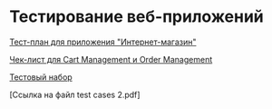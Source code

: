 # Тестирование веб-приложений

[Тест-план для приложения "Интернет-магазин"](https://docs.google.com/spreadsheets/d/1E7wukTPh5yAg577Xa9tHZus5_rivVYvNpHd43OW1NpM/edit?usp=sharing)

[Чек-лист для Cart Management и Order Management](https://docs.google.com/file/d/1nYNbIoCG4zT5S-1lTzev2XNLWvrVacWL/edit?usp=docslist_api&filetype=msexcel)

[Тестовый набор](https://app.qase.io/project/G8?author=250&suite=266&tab=properties&previewMode=side)

[Ссылка на файл test cases 2.pdf]
